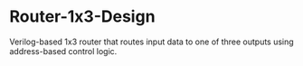 # Router-1x3-Design
Verilog-based 1x3 router that routes input data to one of three outputs using address-based control logic.
